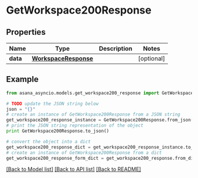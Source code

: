 # GetWorkspace200Response


## Properties

Name | Type | Description | Notes
------------ | ------------- | ------------- | -------------
**data** | [**WorkspaceResponse**](WorkspaceResponse.md) |  | [optional] 

## Example

```python
from asana_asyncio.models.get_workspace200_response import GetWorkspace200Response

# TODO update the JSON string below
json = "{}"
# create an instance of GetWorkspace200Response from a JSON string
get_workspace200_response_instance = GetWorkspace200Response.from_json(json)
# print the JSON string representation of the object
print GetWorkspace200Response.to_json()

# convert the object into a dict
get_workspace200_response_dict = get_workspace200_response_instance.to_dict()
# create an instance of GetWorkspace200Response from a dict
get_workspace200_response_form_dict = get_workspace200_response.from_dict(get_workspace200_response_dict)
```
[[Back to Model list]](../README.md#documentation-for-models) [[Back to API list]](../README.md#documentation-for-api-endpoints) [[Back to README]](../README.md)


